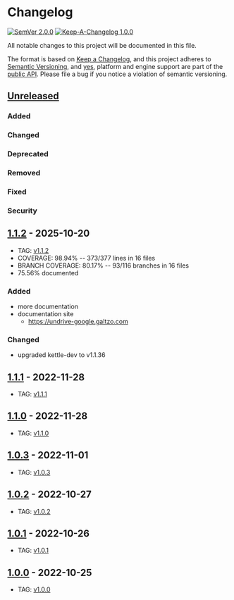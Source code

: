 # Changelog

[![SemVer 2.0.0][📌semver-img]][📌semver] [![Keep-A-Changelog 1.0.0][📗keep-changelog-img]][📗keep-changelog]

All notable changes to this project will be documented in this file.

The format is based on [Keep a Changelog][📗keep-changelog],
and this project adheres to [Semantic Versioning](https://semver.org/spec/v2.0.0.html),
and [yes][📌major-versions-not-sacred], platform and engine support are part of the [public API][📌semver-breaking].
Please file a bug if you notice a violation of semantic versioning.

[📌semver]: https://semver.org/spec/v2.0.0.html
[📌semver-img]: https://img.shields.io/badge/semver-2.0.0-FFDD67.svg?style=flat
[📌semver-breaking]: https://github.com/semver/semver/issues/716#issuecomment-869336139
[📌major-versions-not-sacred]: https://tom.preston-werner.com/2022/05/23/major-version-numbers-are-not-sacred.html
[📗keep-changelog]: https://keepachangelog.com/en/1.0.0/
[📗keep-changelog-img]: https://img.shields.io/badge/keep--a--changelog-1.0.0-FFDD67.svg?style=flat

## [Unreleased]

### Added

### Changed

### Deprecated

### Removed

### Fixed

### Security

## [1.1.2] - 2025-10-20

- TAG: [v1.1.2][1.1.2t]
- COVERAGE: 98.94% -- 373/377 lines in 16 files
- BRANCH COVERAGE: 80.17% -- 93/116 branches in 16 files
- 75.56% documented

### Added

- more documentation
- documentation site
  - https://undrive-google.galtzo.com

### Changed

- upgraded kettle-dev to v1.1.36

## [1.1.1] - 2022-11-28

- TAG: [v1.1.1][1.1.1t]

## [1.1.0] - 2022-11-28

- TAG: [v1.1.0][1.1.0t]

## [1.0.3] - 2022-11-01

- TAG: [v1.0.3][1.0.3t]

## [1.0.2] - 2022-10-27

- TAG: [v1.0.2][1.0.2t]

## [1.0.1] - 2022-10-26

- TAG: [v1.0.1][1.0.1t]

## [1.0.0] - 2022-10-25

- TAG: [v1.0.0][1.0.0t]

[Unreleased]: https://github.com/galtzo-floss/undrive_google/compare/v1.1.2...HEAD
[1.1.2]: https://github.com/galtzo-floss/undrive_google/compare/v1.1.1...v1.1.2
[1.1.2t]: https://github.com/galtzo-floss/undrive_google/releases/tag/v1.1.2
[1.1.1]: https://github.com/galtzo-floss/undrive_google/compare/v1.1.0...v1.1.1
[1.1.1t]: https://github.com/galtzo-floss/undrive_google/releases/tag/v1.1.1
[1.1.0]: https://github.com/galtzo-floss/undrive_google/compare/v1.0.3...v1.1.0
[1.1.0t]: https://github.com/galtzo-floss/undrive_google/releases/tag/v1.1.0
[1.0.3]: https://github.com/galtzo-floss/undrive_google/compare/v1.0.2...v1.0.3
[1.0.3t]: https://github.com/galtzo-floss/undrive_google/releases/tag/v1.0.3
[1.0.2]: https://github.com/galtzo-floss/undrive_google/compare/v1.0.1...v1.0.2
[1.0.2t]: https://github.com/galtzo-floss/undrive_google/releases/tag/v1.0.2
[1.0.1]: https://github.com/galtzo-floss/undrive_google/compare/v1.0.0...v1.0.1
[1.0.1t]: https://github.com/galtzo-floss/undrive_google/releases/tag/v1.0.1
[1.0.0]: https://github.com/galtzo-floss/undrive_google/compare/a4217d575b7094530339d627c00c8e6ce70144a8...v1.0.0
[1.0.0t]: https://github.com/galtzo-floss/undrive_google/releases/tag/v1.0.0
